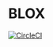 # BLOX

[![CircleCI](https://circleci.com/gh/tinker-hub/b2bid-web.svg?style=svg)](https://circleci.com/gh/tinker-hub/b2bid-web)
